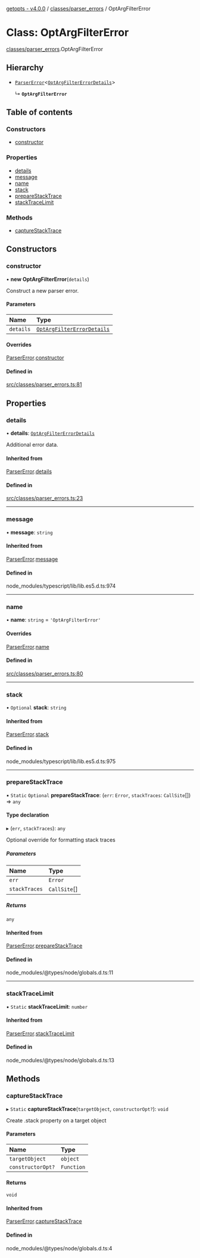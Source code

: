 [getopts - v4.0.0](../README.md) / [classes/parser_errors](../modules/classes_parser_errors.md) / OptArgFilterError

# Class: OptArgFilterError

[classes/parser_errors](../modules/classes_parser_errors.md).OptArgFilterError

## Hierarchy

- [`ParserError`](classes_parser_errors.ParserError.md)<[`OptArgFilterErrorDetails`](../interfaces/interfaces_parser_error_details.OptArgFilterErrorDetails.md)\>

  ↳ **`OptArgFilterError`**

## Table of contents

### Constructors

- [constructor](classes_parser_errors.OptArgFilterError.md#constructor)

### Properties

- [details](classes_parser_errors.OptArgFilterError.md#details)
- [message](classes_parser_errors.OptArgFilterError.md#message)
- [name](classes_parser_errors.OptArgFilterError.md#name)
- [stack](classes_parser_errors.OptArgFilterError.md#stack)
- [prepareStackTrace](classes_parser_errors.OptArgFilterError.md#preparestacktrace)
- [stackTraceLimit](classes_parser_errors.OptArgFilterError.md#stacktracelimit)

### Methods

- [captureStackTrace](classes_parser_errors.OptArgFilterError.md#capturestacktrace)

## Constructors

### constructor

• **new OptArgFilterError**(`details`)

Construct a new parser error.

#### Parameters

| Name      | Type                                                                                                    |
| :-------- | :------------------------------------------------------------------------------------------------------ |
| `details` | [`OptArgFilterErrorDetails`](../interfaces/interfaces_parser_error_details.OptArgFilterErrorDetails.md) |

#### Overrides

[ParserError](classes_parser_errors.ParserError.md).[constructor](classes_parser_errors.ParserError.md#constructor)

#### Defined in

[src/classes/parser_errors.ts:81](https://github.com/prasadrajandran/node-getopts/blob/09d8331/src/classes/parser_errors.ts#L81)

## Properties

### details

• **details**: [`OptArgFilterErrorDetails`](../interfaces/interfaces_parser_error_details.OptArgFilterErrorDetails.md)

Additional error data.

#### Inherited from

[ParserError](classes_parser_errors.ParserError.md).[details](classes_parser_errors.ParserError.md#details)

#### Defined in

[src/classes/parser_errors.ts:23](https://github.com/prasadrajandran/node-getopts/blob/09d8331/src/classes/parser_errors.ts#L23)

---

### message

• **message**: `string`

#### Inherited from

[ParserError](classes_parser_errors.ParserError.md).[message](classes_parser_errors.ParserError.md#message)

#### Defined in

node_modules/typescript/lib/lib.es5.d.ts:974

---

### name

• **name**: `string` = `'OptArgFilterError'`

#### Overrides

[ParserError](classes_parser_errors.ParserError.md).[name](classes_parser_errors.ParserError.md#name)

#### Defined in

[src/classes/parser_errors.ts:80](https://github.com/prasadrajandran/node-getopts/blob/09d8331/src/classes/parser_errors.ts#L80)

---

### stack

• `Optional` **stack**: `string`

#### Inherited from

[ParserError](classes_parser_errors.ParserError.md).[stack](classes_parser_errors.ParserError.md#stack)

#### Defined in

node_modules/typescript/lib/lib.es5.d.ts:975

---

### prepareStackTrace

▪ `Static` `Optional` **prepareStackTrace**: (`err`: `Error`, `stackTraces`: `CallSite`[]) => `any`

#### Type declaration

▸ (`err`, `stackTraces`): `any`

Optional override for formatting stack traces

##### Parameters

| Name          | Type         |
| :------------ | :----------- |
| `err`         | `Error`      |
| `stackTraces` | `CallSite`[] |

##### Returns

`any`

#### Inherited from

[ParserError](classes_parser_errors.ParserError.md).[prepareStackTrace](classes_parser_errors.ParserError.md#preparestacktrace)

#### Defined in

node_modules/@types/node/globals.d.ts:11

---

### stackTraceLimit

▪ `Static` **stackTraceLimit**: `number`

#### Inherited from

[ParserError](classes_parser_errors.ParserError.md).[stackTraceLimit](classes_parser_errors.ParserError.md#stacktracelimit)

#### Defined in

node_modules/@types/node/globals.d.ts:13

## Methods

### captureStackTrace

▸ `Static` **captureStackTrace**(`targetObject`, `constructorOpt?`): `void`

Create .stack property on a target object

#### Parameters

| Name              | Type       |
| :---------------- | :--------- |
| `targetObject`    | `object`   |
| `constructorOpt?` | `Function` |

#### Returns

`void`

#### Inherited from

[ParserError](classes_parser_errors.ParserError.md).[captureStackTrace](classes_parser_errors.ParserError.md#capturestacktrace)

#### Defined in

node_modules/@types/node/globals.d.ts:4
